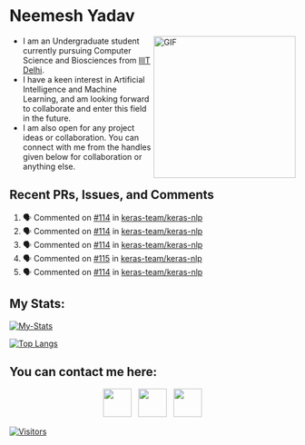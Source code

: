 # Neemesh Yadav

<img align="right" alt="GIF" src="https://c.tenor.com/UZJd1pjj4NMAAAAC/surprised-pikachu.gif" width="250"/>

- I am an Undergraduate student currently pursuing Computer Science and Biosciences from [IIIT Delhi](https://www.iiitd.ac.in/).</br>
- I have a keen interest in Artificial Intelligence and Machine Learning, and am looking forward to collaborate and enter this field in the future.</br>
- I am also open for any project ideas or collaboration. You can connect with me from the handles given below for collaboration or anything else.

## Recent PRs, Issues, and Comments
<!--START_SECTION:activity-->
1. 🗣 Commented on [#114](https://github.com/keras-team/keras-nlp/issues/114) in [keras-team/keras-nlp](https://github.com/keras-team/keras-nlp)
2. 🗣 Commented on [#114](https://github.com/keras-team/keras-nlp/issues/114) in [keras-team/keras-nlp](https://github.com/keras-team/keras-nlp)
3. 🗣 Commented on [#114](https://github.com/keras-team/keras-nlp/issues/114) in [keras-team/keras-nlp](https://github.com/keras-team/keras-nlp)
4. 🗣 Commented on [#115](https://github.com/keras-team/keras-nlp/issues/115) in [keras-team/keras-nlp](https://github.com/keras-team/keras-nlp)
5. 🗣 Commented on [#114](https://github.com/keras-team/keras-nlp/issues/114) in [keras-team/keras-nlp](https://github.com/keras-team/keras-nlp)
<!--END_SECTION:activity-->

## My Stats:

[![My-Stats](https://github-readme-stats.vercel.app/api?username=Stealth-py&theme=radical&show_icons=true&layout=compact&height=30)](https://github.com/Stealth-py)

[![Top Langs](https://github-readme-stats.vercel.app/api/top-langs/?username=Stealth-py&theme=radical&layout=compact)](https://github.com/Stealth-py)

## You can contact me here:
<p align = "center">
  <a href = "https://twitter.com/NeemeshYadav" target = "_blank" rel = "noopener noreferrer"><img src="https://img.icons8.com/plasticine/100/000000/twitter.png" width="50"/></a>
  &nbsp; <a href = "https://www.linkedin.com/in/neemeshyadav/" target = "_blank" rel = "noopener noreferrer"><img src = "https://img.icons8.com/plasticine/100/000000/linkedin.png" width="50"/></a>
  &nbsp; <a href = "mailto:generalom1234@gmail.com" target = "_blank" rel = "noopener noreferrer"><img src = "https://img.icons8.com/plasticine/100/000000/gmail.png" width="50"/></a>
</p>
  
[![Visitors](https://visitor-badge.glitch.me/badge?page_id=Stealth-py.Stealth-py)](https://visitor-badge.glitch.me/badge?page_id=Stealth-py.Stealth-py)
